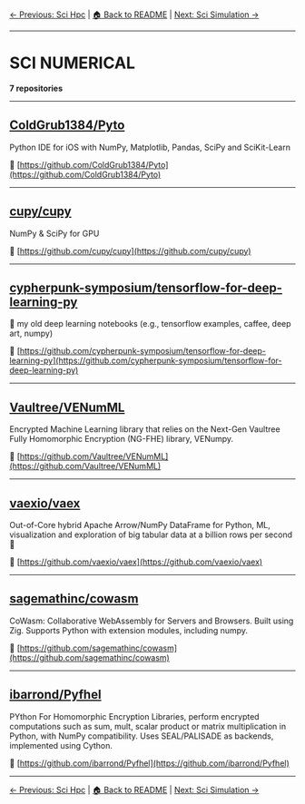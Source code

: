 [← Previous: Sci Hpc](sci-hpc.txt) | [🏠 Back to README](../README.md) | [Next: Sci Simulation →](sci-simulation.txt)

---

# SCI NUMERICAL

**7 repositories**

---

## [ColdGrub1384/Pyto](https://github.com/ColdGrub1384/Pyto)

Python IDE for iOS with NumPy, Matplotlib, Pandas, SciPy and SciKit-Learn

🔗 [https://github.com/ColdGrub1384/Pyto](https://github.com/ColdGrub1384/Pyto)

---

## [cupy/cupy](https://github.com/cupy/cupy)

NumPy & SciPy for GPU

🔗 [https://github.com/cupy/cupy](https://github.com/cupy/cupy)

---

## [cypherpunk-symposium/tensorflow-for-deep-learning-py](https://github.com/cypherpunk-symposium/tensorflow-for-deep-learning-py)

👾 my old deep learning notebooks (e.g., tensorflow examples, caffee, deep art, numpy)

🔗 [https://github.com/cypherpunk-symposium/tensorflow-for-deep-learning-py](https://github.com/cypherpunk-symposium/tensorflow-for-deep-learning-py)

---

## [Vaultree/VENumML](https://github.com/Vaultree/VENumML)

Encrypted Machine Learning library that relies on the Next-Gen Vaultree Fully Homomorphic Encryption (NG-FHE) library, VENumpy.

🔗 [https://github.com/Vaultree/VENumML](https://github.com/Vaultree/VENumML)

---

## [vaexio/vaex](https://github.com/vaexio/vaex)

Out-of-Core hybrid Apache Arrow/NumPy DataFrame for Python, ML, visualization and exploration of big tabular data at a billion rows per second 🚀

🔗 [https://github.com/vaexio/vaex](https://github.com/vaexio/vaex)

---

## [sagemathinc/cowasm](https://github.com/sagemathinc/cowasm)

CoWasm: Collaborative WebAssembly for Servers and Browsers.   Built using Zig.  Supports Python with extension modules, including numpy.

🔗 [https://github.com/sagemathinc/cowasm](https://github.com/sagemathinc/cowasm)

---

## [ibarrond/Pyfhel](https://github.com/ibarrond/Pyfhel)

PYthon For Homomorphic Encryption Libraries, perform encrypted computations such as sum, mult, scalar product or matrix multiplication in Python, with NumPy compatibility. Uses SEAL/PALISADE as backends, implemented using Cython.

🔗 [https://github.com/ibarrond/Pyfhel](https://github.com/ibarrond/Pyfhel)

---


[← Previous: Sci Hpc](sci-hpc.txt) | [🏠 Back to README](../README.md) | [Next: Sci Simulation →](sci-simulation.txt)

